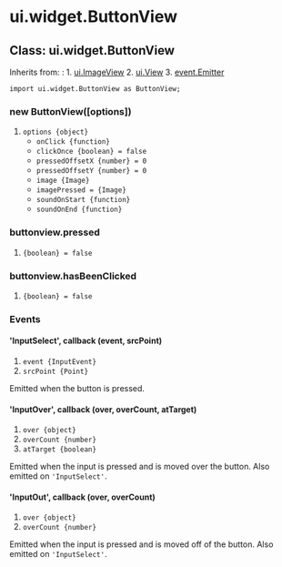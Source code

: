 # ui.widget.ButtonView

## Class: ui.widget.ButtonView

Inherits from:
:    1. [ui.ImageView](./ui-imageview.html)
     2. [ui.View](./ui-view.html)
     3. [event.Emitter](./event.html#class-event.emitter)

~~~
import ui.widget.ButtonView as ButtonView;
~~~

### new ButtonView([options])
1. `options {object}`
	* `onClick {function}`
	* `clickOnce {boolean} = false`
	* `pressedOffsetX {number} = 0`
	* `pressedOffsetY {number} = 0`
	* `image {Image}`
	* `imagePressed = {Image}`
	* `soundOnStart {function}`
	* `soundOnEnd {function}`

### buttonview.pressed
1. `{boolean} = false`

### buttonview.hasBeenClicked
1. `{boolean} = false`


### Events

#### \'InputSelect\', callback (event, srcPoint)
1. `event {InputEvent}`
2. `srcPoint {Point}`

Emitted when the button is pressed.

#### \'InputOver\', callback (over, overCount, atTarget)
1. `over {object}`
2. `overCount {number}`
3. `atTarget {boolean}`

Emitted when the input is pressed and is moved over the
button. Also emitted on `'InputSelect'`.

#### \'InputOut\', callback (over, overCount)
1. `over {object}`
2. `overCount {number}`

Emitted when the input is pressed and is moved off of the
button. Also emitted on `'InputSelect'`.
